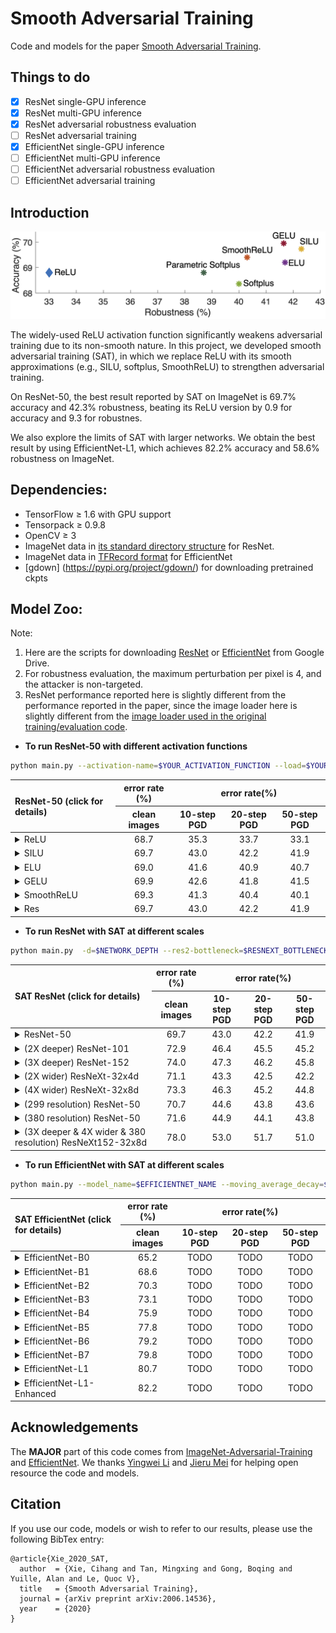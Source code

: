 
# Smooth Adversarial Training

Code and models for the paper [Smooth Adversarial Training](https://arxiv.org/pdf/2006.14536.pdf).

## Things to do
- [x] ResNet single-GPU inference
- [x] ResNet multi-GPU inference
- [x] ResNet adversarial robustness evaluation
- [ ] ResNet adversarial training
- [x] EfficientNet single-GPU inference
- [ ] EfficientNet multi-GPU inference
- [ ] EfficientNet adversarial robustness evaluation
- [ ] EfficientNet adversarial training

## Introduction

<div align="center">
  <img src="teaser.jpg" width="800px" />
</div>

The widely-used ReLU activation function significantly weakens adversarial training due to its non-smooth nature. In this project, we developed smooth adversarial training (SAT), in which we replace ReLU with its smooth approximations (e.g., SILU, softplus, SmoothReLU) to strengthen adversarial training. 

On ResNet-50, the best result reported by SAT on ImageNet is 69.7% accuracy and 42.3% robustness, beating its ReLU version by 0.9 for accuracy and 9.3 for robustnes.

We also explore the limits of SAT with larger networks. We obtain the best result by using EfficientNet-L1, which achieves 82.2% accuracy and 58.6% robustness on ImageNet.


## Dependencies:

+ TensorFlow ≥ 1.6 with GPU support
+ Tensorpack ≥ 0.9.8
+ OpenCV ≥ 3
+ ImageNet data in [its standard directory structure](https://tensorpack.readthedocs.io/modules/dataflow.dataset.html#tensorpack.dataflow.dataset.ILSVRC12) for ResNet.
+ ImageNet data in [TFRecord format](https://github.com/tensorflow/tpu/blob/master/tools/datasets/imagenet_to_gcs.py) for EfficientNet
+ [gdown] (https://pypi.org/project/gdown/) for downloading pretrained ckpts


## Model Zoo:

Note:

1. Here are the scripts for downloading [ResNet](ResNet/download_resnet.py) or [EfficientNet](EfficientNet/download_efficientnet.py) from Google Drive.
2. For robustness evaluation, the maximum perturbation per pixel is 4, and the attacker is non-targeted.
3. ResNet performance reported here is slightly different from the performance reported in the paper, since the image loader here is slightly different from the [image loader used in the original training/evaluation code](https://github.com/tensorflow/tpu/blob/master/models/official/resnet/imagenet_input.py).

- __To run ResNet-50 with different activation functions__

```bash
python main.py --activation-name=$YOUR_ACTIVATION_FUNCTION --load=$YOUR_MODEL_DIR --data=$PATH_TO_IMAGENET --eval-attack-iter=$YOUR_ATTACK_ITERATION_FOR_EVAL --batch=$YOUR_EVALUATION_BATCH_SIZE --eval --attack-epsilon=4.0 -d=50 --attack-step-size=1.0 
```

<table>
<thead>
<tr>
<th align="left" rowspan=2>ResNet-50  (click for details)</th>
<th align="center">error rate (%)</th>
<th align="center" colspan=3>error rate(%)</th>
</tr>
<tr>
<th align="center">clean images</th>
<th align="center">10-step PGD</th>
<th align="center">20-step PGD</th>
<th align="center">50-step PGD</th>
</tr>
</thead>


<tbody>
<tr>
<td align="left"><details><summary>ReLU</summary> <code>--activation-name=relu</code></details></td>
<td align="center">68.7</td>
<td align="center">35.3</td>
<td align="center">33.7</td>
<td align="center">33.1</td>
</tr>

<tr>
<td align="left"><details><summary>SILU</summary> <code>--activation-name=silu</code></details></td>
<td align="center">69.7</td>
<td align="center">43.0</td>
<td align="center">42.2</td>
<td align="center">41.9</td>
</tr>

<tr>
<td align="left"><details><summary>ELU</summary> <code>--activation-name=elu</code></details></td>
<td align="center">69.0</td>
<td align="center">41.6</td>
<td align="center">40.9</td>
<td align="center">40.7</td>
</tr>

<tr>
<td align="left"><details><summary>GELU</summary> <code>--activation-name=gelu</code></details></td>
<td align="center">69.9</td>
<td align="center">42.6</td>
<td align="center">41.8</td>
<td align="center">41.5</td>
</tr>

<tr>
<td align="left"><details><summary>SmoothReLU</summary> <code>--activation-name=smoothrelu</code></details></td>
<td align="center">69.3</td>
<td align="center">41.3</td>
<td align="center">40.4</td>
<td align="center">40.1</td>
</tr>

<tr>
<td align="left"><details><summary>Res</summary> <code>--activation-name=silu</code></details></td>
<td align="center">69.7</td>
<td align="center">43.0</td>
<td align="center">42.2</td>
<td align="center">41.9</td>
</tr>
</tbody>
</table>


- __To run ResNet with SAT at different scales__

```bash
python main.py  -d=$NETWORK_DEPTH --res2-bottleneck=$RESNEXT_BOTTLENECK --group=$RESNEXT_GROUP --input-size=$INPUT_SIZE --load=$YOUR_MODEL_DIR --data=$PATH_TO_IMAGENET --eval-attack-iter=$YOUR_ATTACK_ITERATION_FOR_EVAL --batch=$YOUR_EVALUATION_BATCH_SIZE --eval --attack-epsilon=4.0 -d=50 --attack-step-size=1.0 --activation-name=silu
```
<table>
<thead>
<tr>
<th align="left" rowspan=2>SAT ResNet (click for details)</th>
<th align="center">error rate (%)</th>
<th align="center" colspan=3>error rate(%)</th>
</tr>
<tr>
<th align="center">clean images</th>
<th align="center">10-step PGD</th>
<th align="center">20-step PGD</th>
<th align="center">50-step PGD</th>
</tr>
</thead>
  
<tr>
<td align="left"><details><summary>ResNet-50</summary> <code>--d=50 --res2-bottleneck=64 --group=1 --input-size=224</code></details></td>
<td align="center">69.7</td>
<td align="center">43.0</td>
<td align="center">42.2</td>
<td align="center">41.9</td>
</tr>

<tr>
<td align="left"><details><summary>(2X deeper) ResNet-101 </summary> <code>--d=101 --res2-bottleneck=64 --group=1 --input-size=224</code></details></td>
<td align="center">72.9</td>
<td align="center">46.4</td>
<td align="center">45.5</td>
<td align="center">45.2</td>
</tr>

<tr>
<td align="left"><details><summary>(3X deeper) ResNet-152</summary> <code>--d=152 --res2-bottleneck=64 --group=1 --input-size=224</code></details></td>
<td align="center">74.0</td>
<td align="center">47.3</td>
<td align="center">46.2</td>
<td align="center">45.8</td>
</tr>

<tr>
<td align="left"><details><summary>(2X wider) ResNeXt-32x4d</summary> <code>--d=50 --res2-bottleneck=4 --group=32 --input-size=224</code></details></td>
<td align="center">71.1</td>
<td align="center">43.3</td>
<td align="center">42.5</td>
<td align="center">42.2</td>
</tr>

<tr>
<td align="left"><details><summary>(4X wider) ResNeXt-32x8d</summary> <code>--d=50 --res2-bottleneck=8 --group=32 --input-size=224</code></details></td>
<td align="center">73.3</td>
<td align="center">46.3</td>
<td align="center">45.2</td>
<td align="center">44.8</td>
</tr>

<tr>
<td align="left"><details><summary>(299 resolution) ResNet-50</summary> <code>--d=50 --res2-bottleneck=64 --group=1 --input-size=299</code></details></td>
<td align="center">70.7</td>
<td align="center">44.6</td>
<td align="center">43.8</td>
<td align="center">43.6</td>
</tr>

<tr>
<td align="left"><details><summary>(380 resolution) ResNet-50</summary> <code>--d=50 --res2-bottleneck=64 --group=1 --input-size=380</code></details></td>
<td align="center">71.6</td>
<td align="center">44.9</td>
<td align="center">44.1</td>
<td align="center">43.8</td>
</tr>

<tr>
<td align="left"><details><summary>(3X deeper & 4X wider & 380 resolution) ResNeXt152-32x8d</summary> <code>--d=152 --res2-bottleneck=8 --group=32 --input-size=380</code></details></td>
<td align="center">78.0</td>
<td align="center">53.0</td>
<td align="center">51.7</td>
<td align="center">51.0</td>
</tr>
</tbody>
</table>


- __To run EfficientNet with SAT at different scales__

```bash
python main.py --model_name=$EFFICIENTNET_NAME --moving_average_decay=$EMA_VALUE --ckpt_path=$YOUR_MODEL_DIR --data_dir=$PATH_TO_IMAGENET_TFRECORDS --eval_batch_size=$YOUR_EVALUATION_BATCH_SIZE --use_tpu=false --mode=eval --use_bfloat16=false --transpose_input=false --strategy=gpus --batch_norm_momentum=0.9 --batch_norm_epsilon=1e-5 --sat_preprocessing=True
```
<table>
<thead>
<tr>
<th align="left" rowspan=2>SAT EfficientNet (click for details)</th>
<th align="center">error rate (%)</th>
<th align="center" colspan=3>error rate(%)</th>
</tr>
<tr>
<th align="center">clean images</th>
<th align="center">10-step PGD</th>
<th align="center">20-step PGD</th>
<th align="center">50-step PGD</th>
</tr>
</thead>
  
<tr>
<td align="left"><details><summary>EfficientNet-B0</summary> <code>--model_name=efficientnet-b0 --moving_average_decay=0</code></details></td>
<td align="center">65.2</td>
<td align="center">TODO</td>
<td align="center">TODO</td>
<td align="center">TODO</td>
</tr>

<tr>
<td align="left"><details><summary>EfficientNet-B1</summary> <code>--model_name=efficientnet-b1 --moving_average_decay=0</code></details></td>
<td align="center">68.6</td>
<td align="center">TODO</td>
<td align="center">TODO</td>
<td align="center">TODO</td>
</tr>

<tr>
<td align="left"><details><summary>EfficientNet-B2</summary> <code>--model_name=efficientnet-b2 --moving_average_decay=0</code></details></td>
<td align="center">70.3</td>
<td align="center">TODO</td>
<td align="center">TODO</td>
<td align="center">TODO</td>
</tr>

<tr>
<td align="left"><details><summary>EfficientNet-B3</summary> <code>--model_name=efficientnet-b3 --moving_average_decay=0</code></details></td>
<td align="center">73.1</td>
<td align="center">TODO</td>
<td align="center">TODO</td>
<td align="center">TODO</td>
</tr>

<tr>
<td align="left"><details><summary>EfficientNet-B4</summary> <code>--model_name=efficientnet-b4 --moving_average_decay=0</code></details></td>
<td align="center">75.9</td>
<td align="center">TODO</td>
<td align="center">TODO</td>
<td align="center">TODO</td>
</tr>

<tr>
<td align="left"><details><summary>EfficientNet-B5</summary> <code>--model_name=efficientnet-b5 --moving_average_decay=0</code></details></td>
<td align="center">77.8</td>
<td align="center">TODO</td>
<td align="center">TODO</td>
<td align="center">TODO</td>
</tr>

<tr>
<td align="left"><details><summary>EfficientNet-B6</summary> <code>--model_name=efficientnet-b6 --moving_average_decay=0</code></details></td>
<td align="center">79.2</td>
<td align="center">TODO</td>
<td align="center">TODO</td>
<td align="center">TODO</td>
</tr>

<tr>
<td align="left"><details><summary>EfficientNet-B7</summary> <code>--model_name=efficientnet-b7 --moving_average_decay=0</code></details></td>
<td align="center">79.8</td>
<td align="center">TODO</td>
<td align="center">TODO</td>
<td align="center">TODO</td>
</tr>

<tr>
<td align="left"><details><summary>EfficientNet-L1</summary> <code>--model_name=efficientnet-bL1 --moving_average_decay=0</code></details></td>
<td align="center">80.7</td>
<td align="center">TODO</td>
<td align="center">TODO</td>
<td align="center">TODO</td>
</tr>

<tr>
<td align="left"><details><summary>EfficientNet-L1-Enhanced</summary> <code>--model_name=efficientnet-bL1 --moving_average_decay=0.9999</code></details></td>
<td align="center">82.2</td>
<td align="center">TODO</td>
<td align="center">TODO</td>
<td align="center">TODO</td>
</tr>
</tbody>
</table>

## Acknowledgements

The <b>MAJOR</b> part of this code comes from [ImageNet-Adversarial-Training](https://github.com/facebookresearch/ImageNet-Adversarial-Training) and [EfficientNet](https://github.com/tensorflow/tpu/tree/master/models/official/efficientnet). We thanks [Yingwei Li](https://yingwei.li/) and [Jieru Mei](https://scholar.google.com/citations?user=nHKExN0AAAAJ&hl) for helping open resource the code and models.

## Citation

If you use our code, models or wish to refer to our results, please use the following BibTex entry:
```
@article{Xie_2020_SAT,
  author  = {Xie, Cihang and Tan, Mingxing and Gong, Boqing and Yuille, Alan and Le, Quoc V},
  title   = {Smooth Adversarial Training},
  journal = {arXiv preprint arXiv:2006.14536},
  year    = {2020}
}
```
